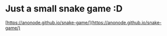 # Just a small snake game :D
[https://anonode.github.io/snake-game/](https://anonode.github.io/snake-game/)
